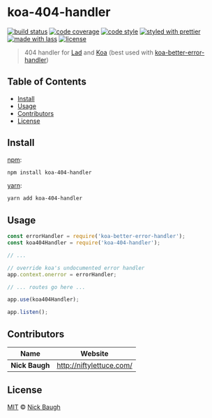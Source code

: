 # koa-404-handler

[![build status](https://img.shields.io/travis/ladjs/koa-404-handler.svg)](https://travis-ci.org/ladjs/koa-404-handler)
[![code coverage](https://img.shields.io/codecov/c/github/ladjs/koa-404-handler.svg)](https://codecov.io/gh/ladjs/koa-404-handler)
[![code style](https://img.shields.io/badge/code_style-XO-5ed9c7.svg)](https://github.com/sindresorhus/xo)
[![styled with prettier](https://img.shields.io/badge/styled_with-prettier-ff69b4.svg)](https://github.com/prettier/prettier)
[![made with lass](https://img.shields.io/badge/made_with-lass-95CC28.svg)](https://lass.js.org)
[![license](https://img.shields.io/github/license/ladjs/koa-404-handler.svg)](<>)

> 404 handler for [Lad][] and [Koa][] (best used with [koa-better-error-handler][])


## Table of Contents

* [Install](#install)
* [Usage](#usage)
* [Contributors](#contributors)
* [License](#license)


## Install

[npm][]:

```sh
npm install koa-404-handler
```

[yarn][]:

```sh
yarn add koa-404-handler
```


## Usage

```js
const errorHandler = require('koa-better-error-handler');
const koa404Handler = require('koa-404-handler');

// ...

// override koa's undocumented error handler
app.context.onerror = errorHandler;

// ... routes go here ...

app.use(koa404Handler);

app.listen();
```


## Contributors

| Name           | Website                    |
| -------------- | -------------------------- |
| **Nick Baugh** | <http://niftylettuce.com/> |


## License

[MIT](LICENSE) © [Nick Baugh](http://niftylettuce.com/)


## 

[npm]: https://www.npmjs.com/

[yarn]: https://yarnpkg.com/

[lad]: https://lad.js.org

[koa]: http://koajs.com

[koa-better-error-handler]: https://github.com/ladjs/koa-better-error-handler
